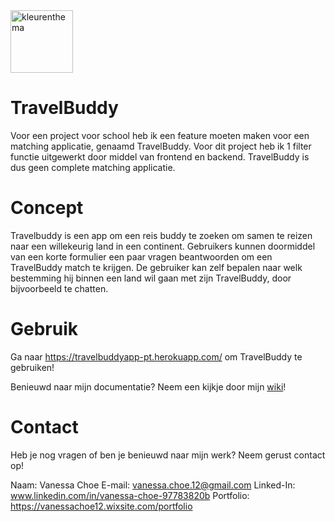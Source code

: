 <img width="100px" alt="kleurenthema" src="file:///Users/vanessachoe/Desktop/Project-Tech/public/images/coverTravelbuddy.png">

# TravelBuddy

Voor een project voor school heb ik een feature moeten maken voor een matching applicatie, genaamd TravelBuddy. Voor dit project heb ik 1 filter functie uitgewerkt door middel van frontend en backend. TravelBuddy is dus geen complete matching applicatie.

# Concept 

Travelbuddy is een app om een reis buddy te zoeken om samen te reizen naar een willekeurig land in een continent. Gebruikers kunnen doormiddel van een korte formulier een paar vragen beantwoorden om een TravelBuddy match te krijgen. De gebruiker kan zelf bepalen naar welk bestemming hij binnen een land wil gaan met zijn TravelBuddy, door bijvoorbeeld te chatten.      

# Gebruik

Ga naar https://travelbuddyapp-pt.herokuapp.com/ om TravelBuddy te gebruiken!

Benieuwd naar mijn documentatie? Neem een kijkje door mijn <a href="https://github.com/VanessaChoe/Project-Tech/wiki">wiki</a>!

# Contact

Heb je nog vragen of ben je benieuwd naar mijn werk? Neem gerust contact op!

Naam: Vanessa Choe
E-mail: vanessa.choe.12@gmail.com
Linked-In: www.linkedin.com/in/vanessa-choe-97783820b
Portfolio: https://vanessachoe12.wixsite.com/portfolio
